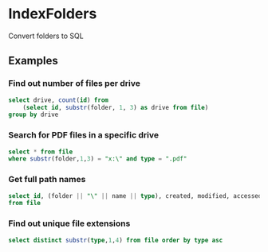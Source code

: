 # IndexFolders
Convert folders to SQL

## Examples

### Find out number of files per drive
```sql
select drive, count(id) from 
	(select id, substr(folder, 1, 3) as drive from file) 
group by drive 
```

### Search for PDF files in a specific drive
```sql
select * from file 
where substr(folder,1,3) = "x:\" and type = ".pdf" 
```

### Get full path names
```sql
select id, (folder || "\" || name || type), created, modified, accessed, size 
from file 
```

### Find out unique file extensions
```sql
select distinct substr(type,1,4) from file order by type asc
```
